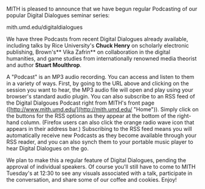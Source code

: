 MITH is pleased to announce that we have begun regular Podcasting of our popular Digital Dialogues seminar series:

mith.umd.edu/digitaldialogues

We have three Podcasts from recent Digital Dialogues already available, including talks by Rice University's **Chuck Henry** on scholarly electronic publishing, Brown's** Vika Zafrin** on collaboration in the digital humanities, and game studies from internationally renowned media theorist and author **Stuart Moulthrop**.

A "Podcast" is an MP3 audio recording. You can access and listen to them in a variety of ways. First, by going to the URL above and clicking on the session you want to hear, the MP3 audio file will open and play using your browser's standard audio plugin. You can also subscribe to an RSS feed of the Digital Dialgoues Podcast right from MITH's front page ([http://www.mith.umd.edu/](http://mith.umd.edu/ "Home")). Simply click on the buttons for the RSS options as they appear at the bottom of the right-hand column. (Firefox users can also click the orange radio wave icon that appears in their address bar.) Subscribing to the RSS feed means you will automatically receive new Podcasts as they become available through your RSS reader, and you can also synch them to your portable music player to hear Digital Dialogues on the go.

We plan to make this a regular feature of Digital Dialogues, pending the approval of individual speakers. Of course you'll still have to come to MITH Tuesday's at 12:30 to see any visuals associated with a talk, participate in the conversation, and share some of our coffee and cookies. Enjoy!